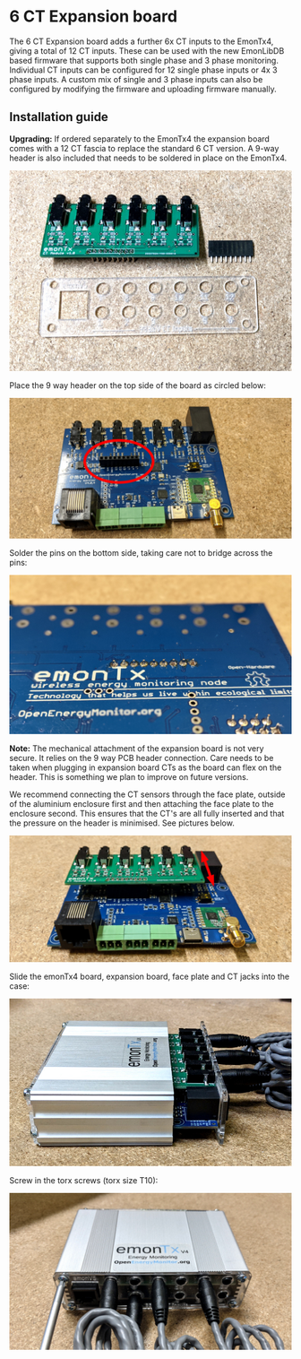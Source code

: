 # 6 CT Expansion board

The 6 CT Expansion board adds a further 6x CT inputs to the EmonTx4, giving a total of 12 CT inputs. These can be used with the new EmonLibDB based firmware that supports both single phase and 3 phase monitoring. Individual CT inputs can be configured for 12 single phase inputs or 4x 3 phase inputs. A custom mix of single and 3 phase inputs can also be configured by modifying the firmware and uploading firmware manually.

## Installation guide

**Upgrading:** If ordered separately to the EmonTx4 the expansion board comes with a 12 CT fascia to replace the standard 6 CT version. A 9-way header is also included that needs to be soldered in place on the EmonTx4.

![](img/6CT/6ct_ext1.jpg)

Place the 9 way header on the top side of the board as circled below:

![](img/6CT/6ct_ext2b.jpg)

Solder the pins on the bottom side, taking care not to bridge across the pins:

![](img/6CT/6ct_ext3.jpg)

**Note:** The mechanical attachment of the expansion board is not very secure. It relies on the 9 way PCB header connection. Care needs to be taken when plugging in expansion board CTs as the board can flex on the header. This is something we plan to improve on future versions.

We recommend connecting the CT sensors through the face plate, outside of the aluminium enclosure first and then attaching the face plate to the enclosure second. This ensures that the CT's are all fully inserted and that the pressure on the header is minimised. See pictures below.

![](img/6CT/6ct_ext4.jpg)

Slide the emonTx4 board, expansion board, face plate and CT jacks into the case:

![](img/6CT/6ct_ext5.jpg)

Screw in the torx screws (torx size T10):

![](img/6CT/6ct_ext6.jpg)

